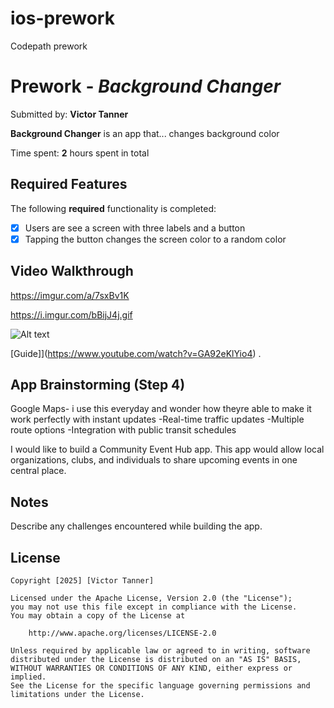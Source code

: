 # ios-prework
Codepath prework
# Prework - *Background Changer*

Submitted by: **Victor Tanner**

**Background Changer** is an app that... changes background color 

Time spent: **2** hours spent in total

## Required Features

The following **required** functionality is completed:

- [X] Users are see a screen with three labels and a button
- [X] Tapping the button changes the screen color to a random color
 
## Video Walkthrough
https://imgur.com/a/7sxBv1K 

https://i.imgur.com/bBijJ4j.gif 

![Alt text](https://i.imgur.com/bBijJ4j.gif)

[Guide]](https://www.youtube.com/watch?v=GA92eKlYio4) .

## App Brainstorming (Step 4)
Google Maps- i use this everyday and wonder how theyre able to make it work perfectly with instant updates
-Real-time traffic updates
-Multiple route options
-Integration with public transit schedules

I would like to build a Community Event Hub app. This app would allow local organizations, clubs, and individuals to share upcoming events in one central place.

## Notes

Describe any challenges encountered while building the app.

## License

    Copyright [2025] [Victor Tanner]

    Licensed under the Apache License, Version 2.0 (the "License");
    you may not use this file except in compliance with the License.
    You may obtain a copy of the License at

        http://www.apache.org/licenses/LICENSE-2.0

    Unless required by applicable law or agreed to in writing, software
    distributed under the License is distributed on an "AS IS" BASIS,
    WITHOUT WARRANTIES OR CONDITIONS OF ANY KIND, either express or implied.
    See the License for the specific language governing permissions and
    limitations under the License.
